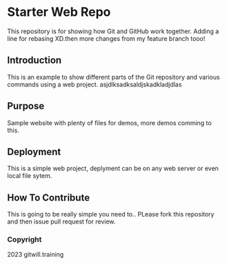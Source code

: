 # Starter Web Repo

This repository is for showing how Git and GitHub work together. Adding a line for rebasing XD.then more changes from my feature branch tooo!

## Introduction
This is an example to show different parts of the Git repository and various commands using a web project.
asjdlksadksaldjskadkladjdlas
## Purpose

Sample website with plenty of files for demos, more demos comming to this.

## Deployment

This is a simple web project, deplyment can be on any web server or even local file sytem.

## How To Contribute
This is going to be really simple you need to..
PLease fork this repository and then issue pull request for review.
### Copyright
2023 gitwill.training 
